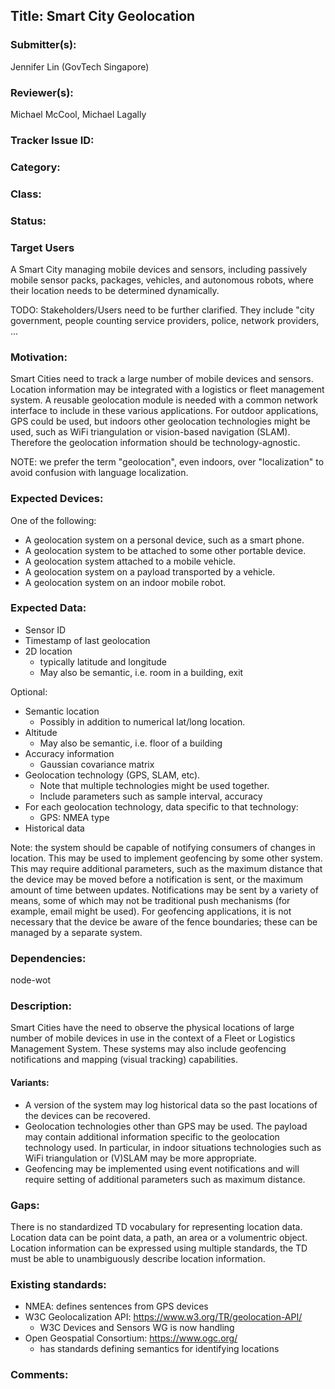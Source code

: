 ## Title: Smart City Geolocation

### Submitter(s): 

Jennifer Lin (GovTech Singapore)

### Reviewer(s):

Michael McCool, Michael Lagally

### Tracker Issue ID:

<please leave blank>

### Category:

<please leave blank>

### Class: 

<please leave blank>

### Status: 

<please leave blank>

### Target Users

A Smart City managing mobile devices and sensors,
including passively mobile sensor packs, packages,
vehicles, and autonomous robots, where their location needs to
be determined dynamically.

TODO: Stakeholders/Users need to be further clarified. They include "city government, people counting service providers, police, network providers, ...

### Motivation:

Smart Cities need to track a large number of mobile devices and sensors.
Location information may be integrated with a logistics or fleet management
system.
A reusable geolocation module is needed with a common network interface to
include in these various applications.
For outdoor applications, GPS 
could be used, but indoors other geolocation technologies might be 
used, such as WiFi triangulation or vision-based navigation (SLAM).
Therefore the geolocation information should be technology-agnostic.

NOTE: we prefer the term "geolocation", even indoors, over "localization" to
avoid confusion with language localization.

### Expected Devices:

One of the following:
* A geolocation system on a personal device, such as a smart phone.
* A geolocation system to be attached to some other portable device.
* A geolocation system attached to a mobile vehicle.
* A geolocation system on a payload transported by a vehicle.
* A geolocation system on an indoor mobile robot.

### Expected Data:

* Sensor ID
* Timestamp of last geolocation
* 2D location
   * typically latitude and longitude
   * May also be semantic, i.e. room in a building, exit

Optional:
* Semantic location
   * Possibly in addition to numerical lat/long location.
* Altitude
   * May also be semantic, i.e. floor of a building
* Accuracy information
   * Gaussian covariance matrix
* Geolocation technology (GPS, SLAM, etc).  
   * Note that multiple technologies might be used together.
   * Include parameters such as sample interval, accuracy
* For each geolocation technology, data specific to that technology:
   * GPS: NMEA type
* Historical data

Note: the system should be capable of notifying consumers
of changes in location.
This may be used to implement geofencing by some other system.  
This may require additional parameters, such as the 
maximum distance that the device may be moved before a notification is
sent, or the maximum amount of time between updates.
Notifications may be sent by a variety of means, some of which may
not be traditional push mechanisms (for example, email might be used).
For geofencing applications, it is not necessary that the device be aware
of the fence boundaries; these can be managed by a separate system.

### Dependencies:

node-wot

### Description:

Smart Cities have the need to observe the physical locations of 
large number of mobile devices 
in use in the context of a Fleet or Logistics Management System.
These systems may also include geofencing notifications and mapping
(visual tracking) capabilities.

#### Variants:

* A version of the system may log historical data so the past
  locations of the devices can be recovered.
* Geolocation technologies other than GPS may be used.  The payload
  may contain additional information specific to the geolocation
  technology used.  In particular, in indoor situations technologies such
  as WiFi triangulation or (V)SLAM may be more appropriate.
* Geofencing may be implemented using event notifications and
  will require setting of additional parameters such as maximum distance.

### Gaps:

There is no standardized TD vocabulary for representing location data.
Location data can be point data, a path, an area or a volumentric object.
Location information can be expressed using multiple standards, 
the TD must be able to unambiguously describe location information.

### Existing standards:

* NMEA: defines sentences from GPS devices
* W3C Geolocalization API: https://www.w3.org/TR/geolocation-API/
   * W3C Devices and Sensors WG is now handling
* Open Geospatial Consortium: https://www.ogc.org/
   * has standards defining semantics for identifying locations

### Comments:

